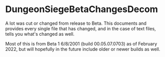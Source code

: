 # DungeonSiegeBetaChangesDecom

A lot was cut or changed from release to Beta. This documents and provides every single file that has changed, and in the case of text files, 
tells you what's changed as well.

Most of this is from Beta 1 6/8/2001 (build 00.05.07.0703) as of February 2022, but will hopefully in the future include older or newer
builds as well.
